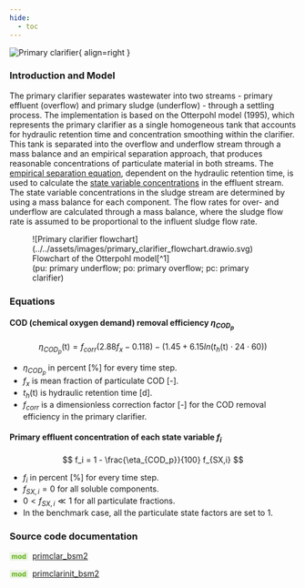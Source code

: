 ```yaml
---
hide:
  - toc
---
```


![Primary clarifier](https://gitlab.rrze.fau.de/evt/klaeffizient/bsm2-python/-/raw/doc_new2/docs/assets/.icons/bsm2python/primary-clarifier.svg){ align=right }
<!-- TODO: change link to main branch before merging -->

### Introduction and Model

The primary clarifier separates wastewater into two streams - primary effluent (overflow) and primary sludge (underflow) - through a settling process. The implementation is based on the Otterpohl model (1995), which represents the primary clarifier as a single homogeneous tank that accounts for hydraulic retention time and concentration smoothing within the clarifier. This tank is separated into the overflow and underflow stream through a mass balance and an empirical separation approach, that produces reasonable concentrations of particulate material in both streams. The [empirical separation equation](#cod-chemical-oxygen-demand-removal-efficiency-eta_cod_p), dependent on the hydraulic retention time, is used to calculate the [state variable concentrations](#primary-effluent-concentration-of-each-state-variable-f_i) in the effluent stream. The state variable concentrations in the sludge stream are determined by using a mass balance for each component. The flow rates for over- and underflow are calculated through a mass balance, where the sludge flow rate is assumed to be proportional to the influent sludge flow rate.

<figure markdown="span">
  ![Primary clarifier flowchart](../../assets/images/primary_clarifier_flowchart.drawio.svg)
  <figcaption markdown="1">Flowchart of the Otterpohl model[^1]<br>(pu: primary underflow; po: primary overflow; pc: primary clarifier)</figcaption>
</figure>


### Equations

#### COD (chemical oxygen demand) removal efficiency $\eta_{COD_p}$

$$
\eta_{COD_p}(\mathrm{t}) = f_{corr}(2.88 f_x - 0.118) - (1.45 + 6.15 ln( t_h(\mathrm{t}) \cdot 24 \cdot 60))
$$

- $\eta_{COD_p}$ in percent [%] for every time step. <br>
- $f_x$ is mean fraction of particulate COD [-]. <br>
- $t_h(\mathrm{t})$ is hydraulic retention time [d]. <br>
- $f_{corr}$ is a dimensionless correction factor [-] for the COD removal efficiency in the primary clarifier.

#### Primary effluent concentration of each state variable $f_i$

$$
f_i = 1 - \frac{\eta_{COD_p}}{100} f_{SX,i}
$$

- $f_i$ in percent [%] for every time step. <br>
- $f_{SX,i} = 0$ for all soluble components. <br>
- $0 < f_{SX,i} \ll 1$ for all particulate fractions. <br>
- In the benchmark case, all the particulate state factors are set to 1.


### Source code documentation

<span style=
  "color: #5cad0f;
  font-weight: bold;
  font-size: .85em;
  background-color: #5cad0f1a;
  padding: 0 .3em;
  border-radius: .1rem;
  margin-right: 0.2rem;">
mod</span> [primclar_bsm2](/reference/bsm2_python/bsm2/primclar_bsm2)

<span style=
  "color: #5cad0f;
  font-weight: bold;
  font-size: .85em;
  background-color: #5cad0f1a;
  padding: 0 .3em;
  border-radius: .1rem;
  margin-right: 0.2rem;">
mod</span> [primclarinit_bsm2](/reference/bsm2_python/bsm2/init/primclarinit_bsm2)


[^1]: [Benchmarking of Control Strategies for Wastewater Treatment Plants](https://iwaponline.com/ebooks/book-pdf/650794/wio9781780401171.pdf), chap. 4.2.4.1 Primary clarifier

